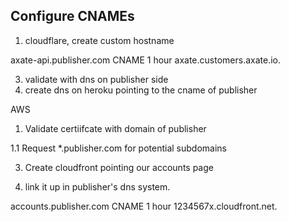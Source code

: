 ## Configure CNAMEs

1. cloudflare, create custom hostname

axate-api.publisher.com	CNAME	1 hour	 axate.customers.axate.io.

3. validate with dns on publisher side
4. create dns on heroku pointing to the cname of publisher

AWS

1. Validate certiifcate with domain of publisher

1.1 Request *.publisher.com for potential subdomains

3. Create cloudfront pointing our accounts page

4. link it up in publisher's dns system.

accounts.publisher.com	CNAME	1 hour	 1234567x.cloudfront.net.

